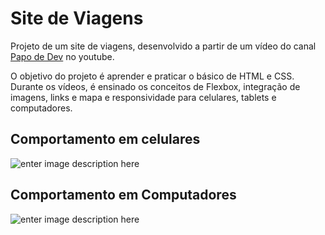 # Site de Viagens
Projeto de um site de viagens, desenvolvido a partir de um vídeo do canal  [Papo de Dev](https://www.youtube.com/channel/UCRhKK6VrISnIWPJjYxBPKnA) no youtube.

O objetivo do projeto é aprender e praticar o básico de HTML e CSS.
Durante os vídeos, é ensinado os conceitos de Flexbox, integração de imagens, links e mapa e responsividade para celulares, tablets e computadores.

## Comportamento em celulares
![enter image description here](https://github.com/leonardo-bm/site-viagem/blob/master/assets/gif%20celular.gif?raw=true)

## Comportamento em Computadores
![enter image description here](https://github.com/leonardo-bm/site-viagem/blob/master/assets/gif%20desktop.gif?raw=true)